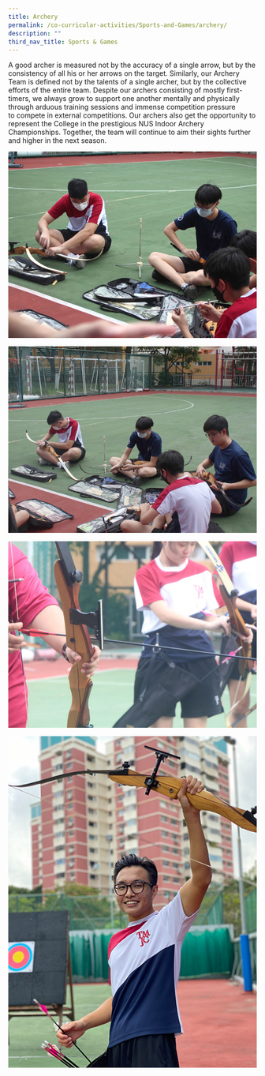 ```yaml
---
title: Archery
permalink: /co-curricular-activities/Sports-and-Games/archery/
description: ""
third_nav_title: Sports & Games
---
```

A good archer is measured not by the accuracy of a single arrow, but by the consistency of all his or her arrows on the target. Similarly, our Archery Team is defined not by the talents of a single archer, but by the collective efforts of the entire team. Despite our archers consisting of mostly first-timers, we always grow to support one another mentally and physically through arduous training sessions and immense competition pressure to compete in external competitions. Our archers also get the opportunity to represent the College in the prestigious NUS Indoor Archery Championships. Together, the team will continue to aim their sights further and higher in the next season.

![](/images/TMJC-StudentDevelopment_CCA_Archery_01.jpeg)

![](/images/TMJC-StudentDevelopment_CCA_Archery_02.jpeg)

![](/images/TMJC-StudentDevelopment_CCA_Archery_03.jpeg)

![](/images/TMJC-StudentDevelopment_CCA_Archery_04.jpeg)